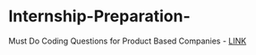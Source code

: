 # Internship-Preparation-


Must Do Coding Questions for Product Based Companies - [LINK](https://www.geeksforgeeks.org/must-do-coding-questions-for-product-based-companies/)
